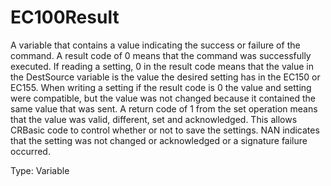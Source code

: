 # EC100Result

A variable that contains a value indicating the success or failure of the command. A result code of 0 means that the command was successfully executed. If reading a setting, 0 in the result code means that the value in the DestSource variable is the value the desired setting has in the EC150 or EC155. When writing a setting if the result code is 0 the value and setting were compatible, but the value was not changed because it contained the same value that was sent. A return code of 1 from the set operation means that the value was valid, different, set and acknowledged. This allows CRBasic code to control whether or not to save the settings. NAN indicates that the setting was not changed or acknowledged or a signature failure occurred.

Type: Variable

